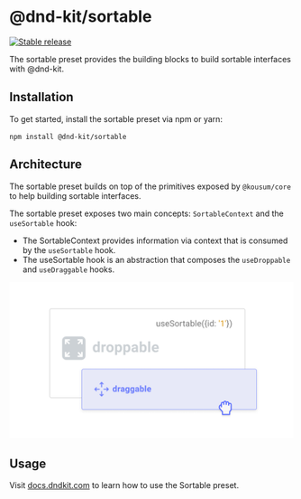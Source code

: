 # @dnd-kit/sortable

[![Stable release](https://img.shields.io/npm/v/@dnd-kit/sortable.svg)](https://npm.im/@dnd-kit/sortable)

The sortable preset provides the building blocks to build sortable interfaces with @dnd-kit.

## Installation

To get started, install the sortable preset via npm or yarn:

```
npm install @dnd-kit/sortable
```

## Architecture

The sortable preset builds on top of the primitives exposed by `@kousum/core` to help building sortable interfaces.

The sortable preset exposes two main concepts: `SortableContext` and the `useSortable` hook:

- The SortableContext provides information via context that is consumed by the `useSortable` hook.
- The useSortable hook is an abstraction that composes the `useDroppable` and `useDraggable` hooks.

![The useSortable hook is an abstraction that composes the useDroppable and useDraggable hooks](/.github/assets/use-sortable.png)

## Usage

Visit [docs.dndkit.com](https://docs.dndkit.com/presets/sortable) to learn how to use the Sortable preset.
